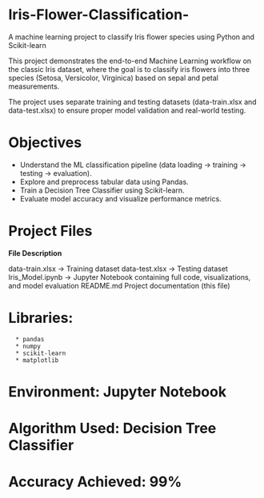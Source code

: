 # Iris-Flower-Classification-
A machine learning project to classify Iris flower species using Python and Scikit-learn

This project demonstrates the end-to-end Machine Learning workflow on the classic Iris dataset, where the goal is to classify iris flowers into three species (Setosa, Versicolor, Virginica) based on sepal and petal measurements.

The project uses separate training and testing datasets (data-train.xlsx and data-test.xlsx) to ensure proper model validation and real-world testing.

# Objectives
* Understand the ML classification pipeline (data loading → training → testing → evaluation).
* Explore and preprocess tabular data using Pandas.
* Train a Decision Tree Classifier using Scikit-learn.
* Evaluate model accuracy and visualize performance metrics.

# Project Files
**File	Description**

 data-train.xlsx	 -> Training dataset
 data-test.xlsx ->	Testing dataset
 Iris_Model.ipynb -> Jupyter Notebook containing full code, visualizations, and model evaluation
 README.md	Project documentation (this file)


# Libraries:
      * pandas
      * numpy
      * scikit-learn
      * matplotlib

# Environment: Jupyter Notebook

# Algorithm Used: Decision Tree Classifier

# Accuracy Achieved: 99%



